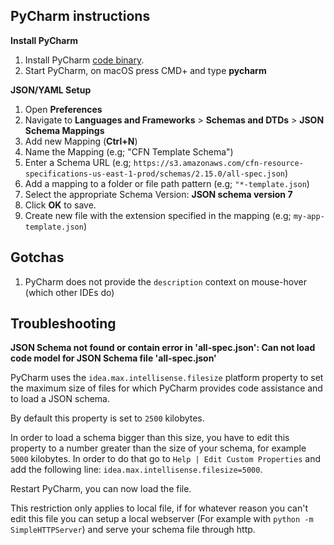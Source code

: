 PyCharm instructions
------

**Install PyCharm**

1. Install PyCharm [code binary](https://www.jetbrains.com/pycharm/download/).
2. Start PyCharm, on macOS press CMD+<SPACE> and type __pycharm__

**JSON/YAML Setup**

1. Open __Preferences__
1. Navigate to __Languages and Frameworks__ > __Schemas and DTDs__ > __JSON Schema Mappings__
1. Add new Mapping (__Ctrl+N__)
1. Name the Mapping (e.g; "CFN Template Schema")
1. Enter a Schema URL (e.g; `https://s3.amazonaws.com/cfn-resource-specifications-us-east-1-prod/schemas/2.15.0/all-spec.json`)
1. Add a mapping to a folder or file path pattern (e.g; `"*-template.json`)
1. Select the appropriate Schema Version: __JSON schema version 7__
1. Click __OK__ to save.
1. Create new file with the extension specified in the mapping (e.g; `my-app-template.json`)

Gotchas
------

1. PyCharm does not provide the `description` context on mouse-hover (which other IDEs do)

Troubleshooting
------
**JSON Schema not found or contain error in 'all-spec.json': Can not load code model for JSON Schema file 'all-spec.json'**

PyCharm uses the `idea.max.intellisense.filesize` platform property to set the maximum size of files for which PyCharm provides code assistance and to load a JSON schema.

By default this property is set to `2500` kilobytes.

In order to load a schema bigger than this size, you have to edit this property to a number greater than the size of your schema, for example `5000` kilobytes. In order to do that go to `Help | Edit Custom Properties` and add the following line: `idea.max.intellisense.filesize=5000`.

Restart PyCharm, you can now load the file.

This restriction only applies to local file, if for whatever reason you can't edit this file you can setup a local webserver (For example with `python -m SimpleHTTPServer`) and serve your schema file through http.
